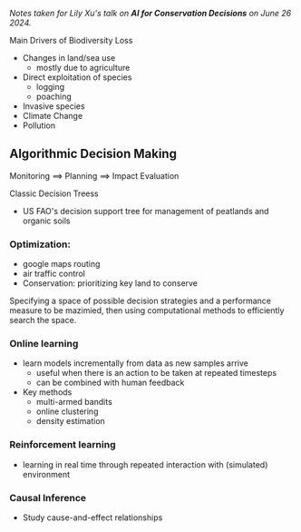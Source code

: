 *Notes taken for Lily Xu's talk on **AI for Conservation Decisions** on June 26 2024.*


Main Drivers of Biodiversity Loss
* Changes in land/sea use
  * mostly due to agriculture
* Direct exploitation of species
  * logging
  * poaching
* Invasive species
* Climate Change
* Pollution

## Algorithmic Decision Making
Monitoring ==> Planning ==> Impact Evaluation

Classic Decision Treess
* US FAO's decision support tree for management of peatlands and organic soils

### Optimization:
* google maps routing
* air traffic control
* Conservation: prioritizing key land to conserve

Specifying a space of possible decision strategies and a performance measure to be mazimied, then using computational methods to efficiently search the space. 

### Online learning
* learn models incrementally from data as new samples arrive
  * useful when there is an action to be taken at repeated timesteps
  * can be combined with human feedback
* Key methods
  * multi-armed bandits
  * online clustering
  * density estimation

### Reinforcement learning
* learning in real time through repeated interaction with (simulated) environment

### Causal Inference
* Study cause-and-effect relationships
